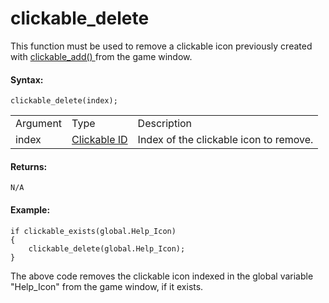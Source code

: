 # clickable_delete

This function must be used to remove a clickable icon previously created
with [ clickable_add() ](clickable_add) from the game window.

#### Syntax:

``` gml
clickable_delete(index);
```

|          |                                                                                                |                                        |
|----------|------------------------------------------------------------------------------------------------|----------------------------------------|
| Argument | Type                                                                                           | Description                            |
| index    |  [Clickable ID](../../../../GameMaker_Language/GML_Reference/Web_And_HTML5/clickable_add)  | Index of the clickable icon to remove. |

#### Returns:

``` gml
N/A
```

#### Example:

``` gml
if clickable_exists(global.Help_Icon)
{
    clickable_delete(global.Help_Icon);
}
```

The above code removes the clickable icon indexed in the global variable
"Help_Icon" from the game window, if it exists.
